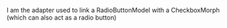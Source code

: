 I am the adapter used to link a RadioButtonModel with a CheckboxMorph (which can also act as a radio button)